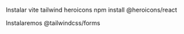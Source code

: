 Instalar 
vite
tailwind
heroicons
    npm install @heroicons/react

Instalaremos @tailwindcss/forms
